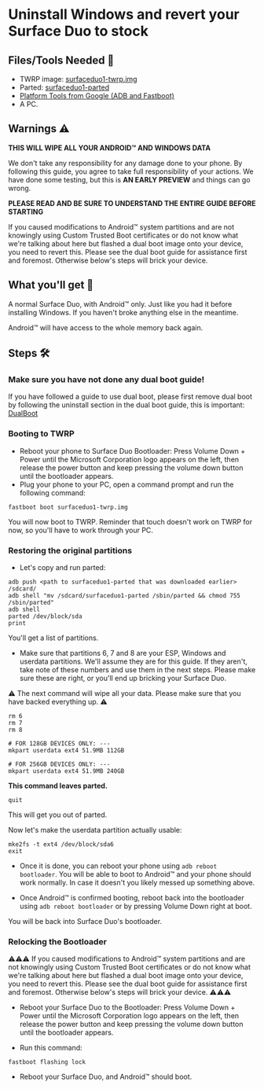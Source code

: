 # Uninstall Windows and revert your Surface Duo to stock

## Files/Tools Needed 📃
- TWRP image: [surfaceduo1-twrp.img](https://github.com/WOA-Project/SurfaceDuo-Guides/raw/main/InstallWindows/Files/surfaceduo1-twrp.img)
- Parted: [surfaceduo1-parted](https://github.com/WOA-Project/SurfaceDuo-Guides/raw/main/InstallWindows/Files/surfaceduo1-parted)
- [Platform Tools from Google (ADB and Fastboot)](https://developer.android.com/studio/releases/platform-tools)
- A PC.

## Warnings ⚠️

**THIS WILL WIPE ALL YOUR ANDROID™ AND WINDOWS DATA**

We don't take any responsibility for any damage done to your phone. By following this guide, you agree to take full responsibility of your actions.
We have done some testing, but this is **AN EARLY PREVIEW** and things can go wrong.

**PLEASE READ AND BE SURE TO UNDERSTAND THE ENTIRE GUIDE BEFORE STARTING**

If you caused modifications to Android™ system partitions and are not knowingly using Custom Trusted Boot certificates or do not know what we're talking about here but flashed a dual boot image onto your device, you need to revert this. Please see the dual boot guide for assistance first and foremost. Otherwise below's steps will brick your device.

## What you'll get 🛒

A normal Surface Duo, with Android™ only. Just like you had it before installing Windows. If you haven't broke anything else in the meantime.

Android™ will have access to the whole memory back again.

## Steps 🛠️

### Make sure you have not done any dual boot guide!

If you have followed a guide to use dual boot, please first remove dual boot by following the uninstall section in the dual boot guide, this is important: [DualBoot](https://github.com/WOA-Project/SurfaceDuo-Guides/blob/main/InstallWindows/DualBoot-SurfaceDuo1.md)

### Booting to TWRP

- Reboot your phone to Surface Duo Bootloader: Press Volume Down + Power until the Microsoft Corporation logo appears on the left, then release the power
  button and keep pressing the volume down button until the bootloader appears.
- Plug your phone to your PC, open a command prompt and run the following command:

```
fastboot boot surfaceduo1-twrp.img
```

You will now boot to TWRP. Reminder that touch doesn't work on TWRP for now, so you'll have to work through your PC.

### Restoring the original partitions

- Let's copy and run parted:

```
adb push <path to surfaceduo1-parted that was downloaded earlier> /sdcard/
adb shell "mv /sdcard/surfaceduo1-parted /sbin/parted && chmod 755 /sbin/parted"
adb shell
parted /dev/block/sda
print
```

You'll get a list of partitions.

- Make sure that partitions 6, 7 and 8 are your ESP, Windows and userdata partitions. We'll assume they are for this guide.
  If they aren't, take note of these numbers and use them in the next steps. Please make sure these are right, or you'll end up
  bricking your Surface Duo.

⚠️ The next command will wipe all your data. Please make sure that you have backed everything up. ⚠️

```
rm 6
rm 7
rm 8

# FOR 128GB DEVICES ONLY: ---
mkpart userdata ext4 51.9MB 112GB

# FOR 256GB DEVICES ONLY: ---
mkpart userdata ext4 51.9MB 240GB
```

__This command leaves parted.__

```
quit
```

This will get you out of parted.

Now let's make the userdata partition actually usable:

```
mke2fs -t ext4 /dev/block/sda6
exit
```

- Once it is done, you can reboot your phone using ```adb reboot bootloader```. You will be able to boot to Android™ and your phone should work normally. In case it doesn't you likely messed up something above.

- Once Android™ is confirmed booting, reboot back into the bootloader using ```adb reboot bootloader``` or by pressing Volume Down right at boot.

You will be back into Surface Duo's bootloader. 

### Relocking the Bootloader

⚠️⚠️⚠️ If you caused modifications to Android™ system partitions and are not knowingly using Custom Trusted Boot certificates or do not know what we're talking about here but flashed a dual boot image onto your device, you need to revert this. Please see the dual boot guide for assistance first and foremost. Otherwise below's steps will brick your device. ⚠️⚠️⚠️

- Reboot your Surface Duo to the Bootloader: Press Volume Down + Power until the Microsoft Corporation logo appears on the left, then release the power
  button and keep pressing the volume down button until the bootloader appears.

- Run this command:

```
fastboot flashing lock
```

- Reboot your Surface Duo, and Android™ should boot.
